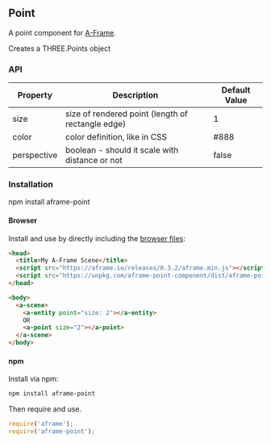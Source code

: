 ## Point

A point component for [A-Frame](https://aframe.io).

Creates a THREE.Points object

### API

| Property | Description | Default Value |
| -------- | ----------- | ------------- |
| size | size of rendered point (length of rectangle edge) | 1 |
| color| color definition, like in CSS | #888 |
| perspective | boolean - should it scale with distance or not | false |

### Installation

npm install aframe-point

#### Browser

Install and use by directly including the [browser files](dist):

```html
<head>
  <title>My A-Frame Scene</title>
  <script src="https://aframe.io/releases/0.3.2/aframe.min.js"></script>
  <script src="https://unpkg.com/aframe-point-component/dist/aframe-point-component.min.js"></script>
</head>

<body>
  <a-scene>
    <a-entity point="size: 2"></a-entity>
    OR
    <a-point size="2"></a-point>
  </a-scene>
</body>
```

#### npm

Install via npm:

```bash
npm install aframe-point
```

Then require and use.

```js
require('aframe');
require('aframe-point');
```
